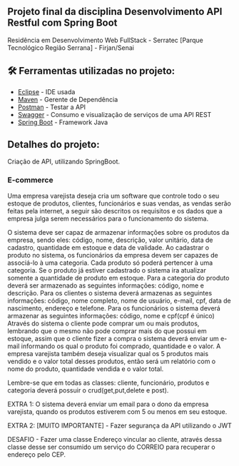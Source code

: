 ## Projeto final da disciplina Desenvolvimento API Restful com Spring Boot

Residência em Desenvolvimento Web FullStack - Serratec [Parque Tecnológico Região Serrana] - Firjan/Senai


## 🛠️ Ferramentas utilizadas no projeto:

* [Eclipse](https://www.eclipse.org/) - IDE usada
* [Maven](https://maven.apache.org/) - Gerente de Dependência
* [Postman](https://www.postman.com/) - Testar a API
* [Swagger](https://swagger.io/) - Consumo e visualização de serviços de uma API REST
* [Spring Boot](https://spring.io/projects/spring-boot) - Framework Java



## Detalhes do projeto:

Criação de API, utilizando SpringBoot.

### E-commerce

Uma empresa varejista deseja cria um software que controle todo o seu estoque de produtos, clientes, funcionários e suas vendas, as vendas serão feitas pela internet, a seguir são descritos os requisitos e os dados que a empresa julga serem necessários para o funcionamento do sistema.

O sistema deve ser capaz de armazenar informações sobre os produtos da empresa, sendo eles: código, nome, descrição, valor unitário, data de cadastro, quantidade em estoque e data de validade.
Ao cadastrar o produto no sistema, os funcionários da empresa devem ser capazes de associá-lo à uma categoria. Cada produto só poderá pertencer à uma categoria.
Se o produto já estiver cadastrado o sistema ira atualizar somente a quantidade de produto em estoque.
Para a categoria do produto deverá ser armazenado as seguintes informações: código, nome e descrição.
Para os clientes o sistema deverá armazenas as seguintes informações: código, nome completo, nome de usuário, e-mail, cpf, data de nascimento, endereço e telefone.
Para os funcionários o sistema deverá armazenar as seguintes informações: código, nome e cpf(cpf é único)
Através do sistema o cliente pode comprar um ou mais produtos, lembrando que o mesmo não pode comprar mais do que possui em estoque, assim que o cliente fizer a compra o sistema deverá enviar um e-mail informando os qual o produto foi comprado, quantidade e o valor.
A empresa varejista também deseja visualizar qual os 5 produtos mais vendido e o valor total desses produtos, então será um relatório com o nome do produto, quantidade vendida e o valor total.

Lembre-se que em todas as classes: cliente, funcionário, produtos e categoria deverá possuir o crud(get,put,delete e post).

EXTRA 1: O sistema deverá enviar um email para o dono da empresa varejista, quando os produtos estiverem com 5 ou menos em seu estoque.

EXTRA 2: [MUITO IMPORTANTE] - Fazer segurança da API utilizando o JWT  

DESAFIO - Fazer uma classe Endereço vincular ao cliente, através dessa classe desse ser consumido um serviço do CORREIO para recuperar o endereço pelo CEP.





